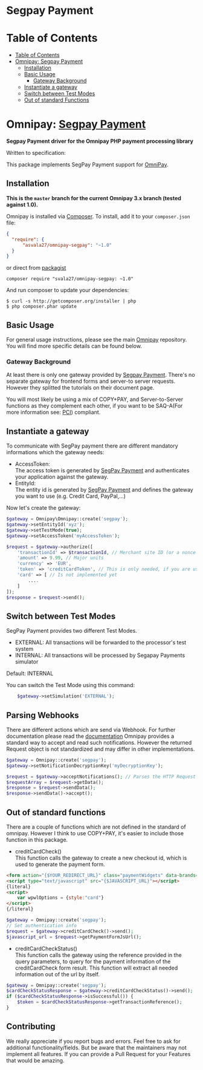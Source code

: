 # Segpay Payment


Table of Contents
=================

  * [Table of Contents](#table-of-contents)
  * [Omnipay: <a href="https://www.segpay.com//">Segpay Payment</a>](#omnipay-segpay)
    * [Installation](#installation)
    * [Basic Usage](#basic-usage)
        * [Gateway Background](#gateway-background)
    * [Instantiate a gateway](#instantiate)
    * [Switch between Test Modes](#switch-between-test-modes)
    * [Out of standard Functions](#out-of-standard-functions)
  
# Omnipay: [Segpay Payment](https://www.segpay.com/)

**Segpay Payment driver for the Omnipay PHP payment processing library**

Written to specification:


This package implements SegPay Payment support for [OmniPay](https://github.com/thephpleague/omnipay).

  
## Installation

**This is the `master` branch for the current Omnipay 3.x branch (tested against 1.0).**

Omnipay is installed via [Composer](http://getcomposer.org/). To install, add it
to your `composer.json` file:

```json
{
  "require": {
      "asvala27/omnipay-segpay": "~1.0"
  }
}
```

or direct from [packagist](https://packagist.org/packages/svala27/omnipay-segpay)

    composer require "svala27/omnipay-segpay: ~1.0"

And run composer to update your dependencies:

    $ curl -s http://getcomposer.org/installer | php
    $ php composer.phar update

## Basic Usage

For general usage instructions, please see the main [Omnipay](https://github.com/thephpleague/omnipay)
repository. You will find more specific details can be found below.

### Gateway Background

At least there is only one gateway provided by [Segpay Payment](https://www.segpay.com/).
There's no separate gateway for frontend forms and server-to server requests.
However they splitted the tutorials on their document page.

You will most likely be using a mix of COPY+PAY, and Server-to-Server functions as they complement each other,
if you want to be SAQ-A(For more information see: [PCI](https://www.pcisecuritystandards.org/pci_security/completing_self_assessment)) compliant.

## Instantiate a gateway

To communicate with SegPay payment there are different mandatory informations which the gateway needs:

* AccessToken:<br>
The access token is generated by [SegPay Payment](https://www.segpay.com) and authenticates your application against the gateway.
* EntityId:<br>
The entity id is generated by [SegPay Payment](https://www.segpay.com) and defines the gateway you want to use (e.g. Credit Card, PayPal,...)

Now let's create the gateway:
````php
$gateway = Omnipay\Omnipay::create('segpay');
$gateway->setEntityId('xyz');
$gateway->setTestMode(true);
$gateway->setAccessToken('myAccessToken');

$request = $gateway->authorize([
    'transactionId' => $transactionId, // Merchant site ID (or a nonce for it)
    'amount' => 9.99, // Major units
    'currency' => 'EUR',
    'token' => 'creditCardToken', // This is only needed, if you are using COPY+PAY
    'card' => [ // Is not implemented yet
        ....
    ]
]);
$response = $request->send();
````    

## Switch between Test Modes
SegPay Payment provides two different Test Modes.
* EXTERNAL: All transactions will be forwarded to the processor's test system
* INTERNAL: All transactions will be processed by Segapay Payments simulator

Default: INTERNAL

You can switch the Test Mode using this command:
````php
    $gateway->setSimulation('EXTERNAL');
````

## Parsing Webhooks
There are different actions which are send via Webhook. For further documentation please read the [documentation](https://SegPay-pay-ecommerce.docs.oppwa.com/tutorials/webhooks/integration-guide)
Omnipay provides a standard way to accept and read such notifications.
However the returned Request object is not standardized and may differ in other implementations.

````php
$gateway = Omnipay::create('segpay');
$gateway->setNotificationDecryptionKey('myDecryptionKey');

$request = $gateway->acceptNotifications(); // Parses the HTTP Request
$requestArray = $request->getData();
$response = $request->sendData();
$response->sendData()->accept(); 
````    


## Out of standard functions

There are a couple of functions which are not defined in the standard of omnipay.
However I think to use COPY+PAY, it's easier to include those function in this package.

* creditCardCheck()<br>
This function calls the gateway to create a new checkout id, which is used to generate the payment form.
````html
<form action="{$YOUR_REDIRECT_URL}" class="paymentWidgets" data-brands="VISA MASTER AMEX">&nbsp;</form>
<script type="text/javascript" src="{$JAVASCRIPT_URL}"></script>
{literal}
<script>
    var wpwlOptions = {style:"card"}
</script>
{/literal}
````
````php
$gateway = Omnipay::create('segpay');
// Set authentication info
$request = $gateway->creditCardCheck()->send();
$javascript_url = $request->getPaymentFormJsUrl();
````
* creditCardCheckStatus()<br>
This function calls the gateway using the reference provided in the query parameters,
to query for the payment information of the creditCardCheck form result.
This function will extract all needed information out of the url by itself.
````php
$gateway = Omnipay::create('segpay');
$cardCheckStatusResponse = $gateway->creditCardCheckStatus()->send();
if ($cardCheckStatusResponse->isSuccessful()) {
    $token = $cardCheckStatusResponse->getTransactionReference();
}
````

## Contributing
We really appreciate if you report bugs and errors. Feel free to ask for additional functionality/fields.
But be aware that the maintainers may not implement all features. If you can provide a Pull Request
for your Features that would be amazing.
